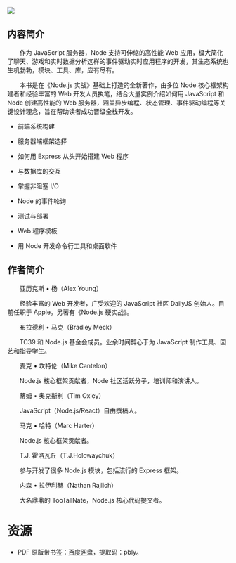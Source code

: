 ![](http://img3m5.ddimg.cn/63/36/25329015-1_u_2.jpg)

## 内容简介

　　作为 JavaScript 服务器，Node 支持可伸缩的高性能 Web 应用，极大简化了聊天、游戏和实时数据分析这样的事件驱动实时应用程序的开发，其生态系统也生机勃勃，模块、工具、库，应有尽有。

　　本书是在《Node.js 实战》基础上打造的全新著作，由多位 Node 核心框架构建者和经验丰富的 Web 开发人员执笔，结合大量实例介绍如何用 JavaScript 和 Node 创建高性能的 Web 服务器，涵盖异步编程、状态管理、事件驱动编程等关键设计理念，旨在帮助读者成功晋级全栈开发。

* 前端系统构建

* 服务器端框架选择

* 如何用 Express 从头开始搭建 Web 程序

* 与数据库的交互

* 掌握非阻塞 I/O

* Node 的事件轮询

* 测试与部署

* Web 程序模板

* 用 Node 开发命令行工具和桌面软件

## 作者简介

　　亚历克斯 • 杨（Alex Young）

　　经验丰富的 Web 开发者，广受欢迎的 JavaScript 社区 DailyJS 创始人。目前任职于 Apple。另著有《Node.js 硬实战》。

　　布拉德利 • 马克（Bradley Meck）

　　TC39 和 Node.js 基金会成员。业余时间醉心于为 JavaScript 制作工具、园艺和指导学生。

　　麦克 • 坎特伦（Mike Cantelon）

　　Node.js 核心框架贡献者，Node 社区活跃分子，培训师和演讲人。

　　蒂姆 • 奥克斯利（Tim Oxley）

　　JavaScript（Node.js/React）自由撰稿人。

　　马克 • 哈特（Marc Harter）

　　Node.js 核心框架贡献者。

　　T.J. 霍洛瓦丘（T.J.Holowaychuk）

　　参与开发了很多 Node.js 模块，包括流行的 Express 框架。

　　内森 • 拉伊利赫（Nathan Rajlich）

　　大名鼎鼎的 TooTallNate，Node.js 核心代码提交者。

# 资源

* PDF 原版带书签：[百度网盘](https://pan.baidu.com/s/1BakgqwGQm7y9r2AAH-D9Lg)，提取码：pbly。
